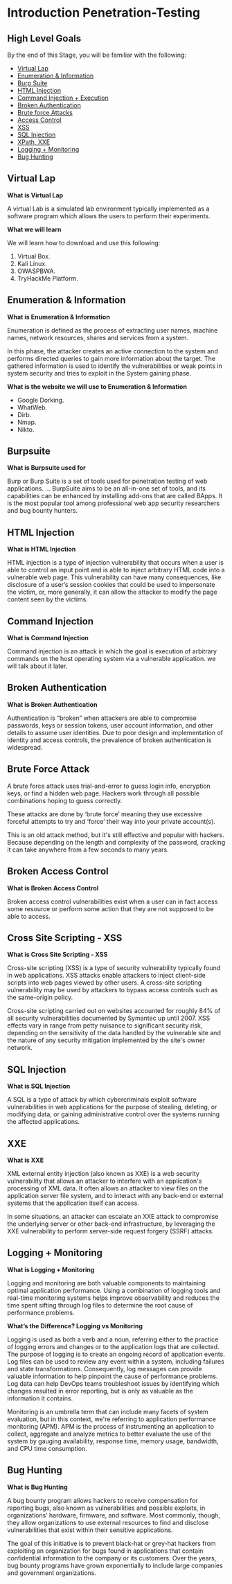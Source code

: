 # Introduction Penetration-Testing

## High Level Goals

By the end of this Stage, you will be familiar with the following:

- [Virtual Lap](https://github.com/EthicalHacker-PenetrationTesting/EthicalHacker/blob/main/W01D01%20Introduction.md#virtual-lap)
- [Enumeration & Information](https://github.com/EthicalHacker-PenetrationTesting/EthicalHacker/blob/main/W01D01%20Introduction.md#enumeration--information)
- [Burp Suite](https://github.com/EthicalHacker-PenetrationTesting/EthicalHacker/blob/main/W01D01%20Introduction.md#burpsuite)
- [HTML Injection](https://github.com/EthicalHacker-PenetrationTesting/EthicalHacker/blob/main/W01D01%20Introduction.md#html-injection)
- [Command Injection + Execution](https://github.com/EthicalHacker-PenetrationTesting/EthicalHacker/blob/main/W01D01%20Introduction.md#command-injection)
- [Broken Authentication](https://github.com/EthicalHacker-PenetrationTesting/EthicalHacker/blob/main/W01D01%20Introduction.md#broken-authentication)
- [Brute force Attacks](https://github.com/Mohamad-Farhan/Penetration-Testing/blob/main/W01D01%20Introduction.md#brute-force-attack)
- [Access Control](https://github.com/Mohamad-Farhan/Penetration-Testing/blob/main/W01D01%20Introduction.md#broken-access-control)
- [XSS](https://github.com/Mohamad-Farhan/Penetration-Testing/blob/main/W01D01%20Introduction.md#cross-site-scripting---xss)
- [SQL Injection](https://github.com/Mohamad-Farhan/Penetration-Testing/blob/main/W01D01%20Introduction.md#sql-injection)
- [XPath, XXE](https://github.com/Mohamad-Farhan/Penetration-Testing/blob/main/W01D01%20Introduction.md#xxe)
- [Logging + Monitoring](https://github.com/Mohamad-Farhan/Penetration-Testing/blob/main/W01D01%20Introduction.md#logging--monitoring)
- [Bug Hunting](https://github.com/Mohamad-Farhan/Penetration-Testing/blob/main/W01D01%20Introduction.md#bug-hunting)

## Virtual Lap

**What is Virtual Lap**

A virtual Lab is a simulated lab environment typically implemented as a software program which allows the users to perform their experiments.

**What we will learn**

We will learn how to download and use this following:

1. Virtual Box.
2. Kali Linux.
3. OWASPBWA.
4. TryHackMe Platform.

## Enumeration & Information

**What is Enumeration & Information**

Enumeration is defined as the process of extracting user names, machine names, network resources, shares and services from a system.

In this phase, the attacker creates an active connection to the system and performs directed queries to gain more information about the target. The gathered information is used to identify the vulnerabilities or weak points in system security and tries to exploit in the System gaining phase.

**What is the website we will use to Enumeration & Information**

- Google Dorking.
- WhatWeb.
- Dirb.
- Nmap.
- Nikto.

## Burpsuite

**What is Burpsuite used for**

Burp or Burp Suite is a set of tools used for penetration testing of web applications. ... BurpSuite aims to be an all-in-one set of tools, and its capabilities can be enhanced by installing add-ons that are called BApps. It is the most popular tool among professional web app security researchers and bug bounty hunters.

## HTML Injection

**What is HTML Injection**

HTML injection is a type of injection vulnerability that occurs when a user is able to control an input point and is able to inject arbitrary HTML code into a vulnerable web page. This vulnerability can have many consequences, like disclosure of a user’s session cookies that could be used to impersonate the victim, or, more generally, it can allow the attacker to modify the page content seen by the victims.

## Command Injection

**What is Command Injection**

Command injection is an attack in which the goal is execution of arbitrary commands on the host operating system via a vulnerable application. we will talk about it later.

## Broken Authentication

**What is Broken Authentication**

Authentication is “broken” when attackers are able to compromise passwords, keys or session tokens, user account information, and other details to assume user identities. Due to poor design and implementation of identity and access controls, the prevalence of broken authentication is widespread.

## Brute Force Attack

A brute force attack uses trial-and-error to guess login info, encryption keys, or find a hidden web page. Hackers work through all possible combinations hoping to guess correctly.

These attacks are done by ‘brute force’ meaning they use excessive forceful attempts to try and ‘force’ their way into your private account(s).

This is an old attack method, but it's still effective and popular with hackers. Because depending on the length and complexity of the password, cracking it can take anywhere from a few seconds to many years.

## Broken Access Control

**What is Broken Access Control**

Broken access control vulnerabilities exist when a user can in fact access some resource or perform some action that they are not supposed to be able to access.

## Cross Site Scripting - XSS

**What is Cross Site Scripting - XSS**

Cross-site scripting (XSS) is a type of security vulnerability typically found in web applications.
XSS attacks enable attackers to inject client-side scripts into web pages viewed by other users.
A cross-site scripting vulnerability may be used by attackers to bypass access controls such as the same-origin policy.

Cross-site scripting carried out on websites accounted for roughly 84% of all security vulnerabilities documented by Symantec up until 2007. XSS effects vary in range from petty nuisance to significant security risk, depending on the sensitivity of the data handled by the vulnerable site and the nature of any security mitigation implemented by the site's owner network.

## SQL Injection

**What is SQL Injection**

A SQL is a type of attack by which cybercriminals exploit software vulnerabilities in web applications for the purpose of stealing, deleting, or modifying data, or gaining administrative control over the systems running the affected applications.

## XXE

**What is XXE**

XML external entity injection (also known as XXE) is a web security vulnerability that allows an attacker to interfere with an application's processing of XML data. It often allows an attacker to view files on the application server file system, and to interact with any back-end or external systems that the application itself can access.

In some situations, an attacker can escalate an XXE attack to compromise the underlying server or other back-end infrastructure, by leveraging the XXE vulnerability to perform server-side request forgery (SSRF) attacks.

## Logging + Monitoring

**What is Logging + Monitoring**

Logging and monitoring are both valuable components to maintaining optimal application performance. Using a combination of logging tools and real-time monitoring systems helps improve observability and reduces the time spent sifting through log files to determine the root cause of performance problems.

**What’s the Difference? Logging vs Monitoring**

Logging is used as both a verb and a noun, referring either to the practice of logging errors and changes or to the application logs that are collected. The purpose of logging is to create an ongoing record of application events. Log files can be used to review any event within a system, including failures and state transformations. Consequently, log messages can provide valuable information to help pinpoint the cause of performance problems. Log data can help DevOps teams troubleshoot issues by identifying which changes resulted in error reporting, but is only as valuable as the information it contains.

Monitoring is an umbrella term that can include many facets of system evaluation, but in this context, we're referring to application performance monitoring (APM). APM is the process of instrumenting an application to collect, aggregate and analyze metrics to better evaluate the use of the system by gauging availability, response time, memory usage, bandwidth, and CPU time consumption.

## Bug Hunting

**What is Bug Hunting**

A bug bounty program allows hackers to receive compensation for reporting bugs, also known as vulnerabilities and possible exploits, in organizations’ hardware, firmware, and software. Most commonly, though, they allow organizations to use external resources to find and disclose vulnerabilities that exist within their sensitive applications.

The goal of this initiative is to prevent black-hat or grey-hat hackers from exploiting an organization for bugs found in applications that contain confidential information to the company or its customers. Over the years, bug bounty programs have grown exponentially to include large companies and government organizations.
